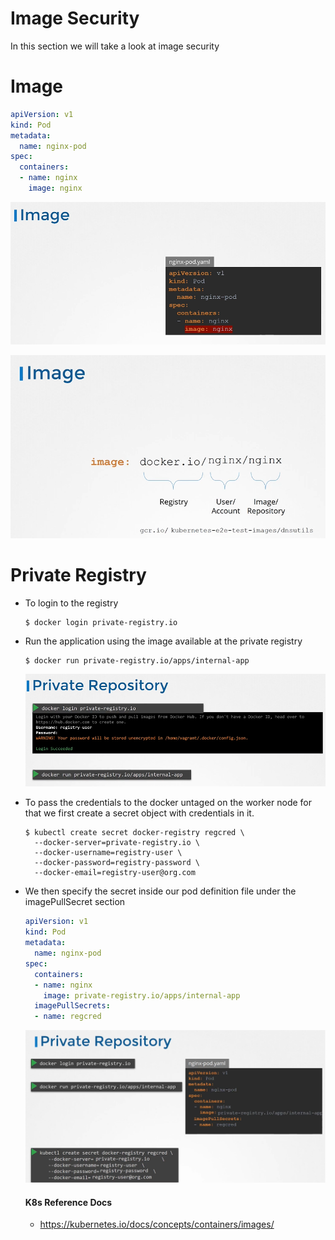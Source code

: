 # Image Security

In this section we will take a look at image security

# Image
   
  ```yaml
  apiVersion: v1
  kind: Pod
  metadata:
    name: nginx-pod
  spec:
    containers:
    - name: nginx
      image: nginx
  ```
  
  ![img1](../images/img1.PNG)
  
  ![img2](../images/img2.PNG)
  
# Private Registry
- To login to the registry
  ```
  $ docker login private-registry.io
  ```
- Run the application using the image available at the private registry
  ```
  $ docker run private-registry.io/apps/internal-app
  ```
  
  ![prvr](../images/prvr.PNG)
  
- To pass the credentials to the docker untaged on the worker node for that we first create a secret object with credentials in it.
  ```
  $ kubectl create secret docker-registry regcred \
    --docker-server=private-registry.io \ 
    --docker-username=registry-user \
    --docker-password=registry-password \
    --docker-email=registry-user@org.com
  ```
- We then specify the secret inside our pod definition file under the imagePullSecret section 
  ```yaml
  apiVersion: v1
  kind: Pod
  metadata:
    name: nginx-pod
  spec:
    containers:
    - name: nginx
      image: private-registry.io/apps/internal-app
    imagePullSecrets:
    - name: regcred
  ```
  ![prvr1](../images/prvr1.PNG)
  
  #### K8s Reference Docs
  - https://kubernetes.io/docs/concepts/containers/images/

